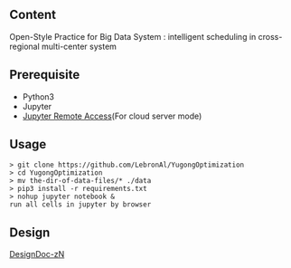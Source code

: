 ## Content
Open-Style Practice for Big Data System : intelligent scheduling in cross-regional multi-center system

## Prerequisite
* Python3
* Jupyter
* [Jupyter Remote Access](https://www.jianshu.com/p/9a0177a197ae)(For cloud server mode)

## Usage
```
> git clone https://github.com/LebronAl/YugongOptimization
> cd YugongOptimization
> mv the-dir-of-data-files/* ./data
> pip3 install -r requirements.txt
> nohup jupyter notebook &
run all cells in jupyter by browser
```

## Design
[DesignDoc-zN](https://shimo.im/docs/cDrjTrCQgVjg3gdc/)
